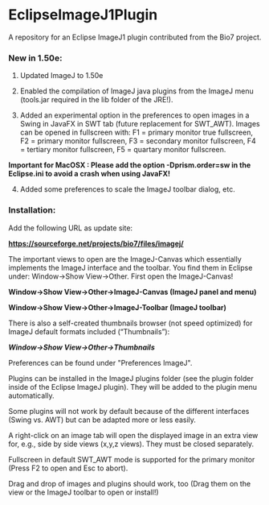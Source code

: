 # EclipseImageJ1Plugin
A repository for an Eclipse ImageJ1 plugin contributed from the Bio7 project.

### New in 1.50e:

1. Updated ImageJ to 1.50e

2. Enabled the compilation of ImageJ java plugins from the ImageJ menu (tools.jar required in the lib folder of the JRE!).

3. Added an experimental option in the preferences to open images in a Swing in JavaFX in SWT tab (future replacement for SWT_AWT). Images can  be opened in fullscreen with: F1 = primary monitor true fullscreen, F2 = primary monitor fullscreen, F3 = secondary monitor fullscreen, F4 = tertiary monitor fullscreen, F5 = quartary monitor fullscreen.

**Important for MacOSX : Please add the option -Dprism.order=sw in the Eclipse.ini to avoid a crash when using JavaFX!**

4. Added some preferences to scale the ImageJ toolbar dialog, etc.

### Installation:

Add the following URL as update site: 

**https://sourceforge.net/projects/bio7/files/imagej/**

The important views to open are the ImageJ-Canvas which essentially implements the ImageJ interface and the toolbar. You find them in Eclipse under: Window->Show View->Other. First open the ImageJ-Canvas!

**Window->Show View->Other->ImageJ-Canvas (ImageJ panel and menu)**

**Window->Show View->Other->ImageJ-Toolbar (ImageJ toolbar)**

There is also a self-created thumbnails browser (not speed optimized) for ImageJ default formats included (“Thumbnails”):

***Window->Show View->Other->Thumbnails***

Preferences can be found under "Preferences ImageJ".

Plugins can be installed in the ImageJ plugins folder (see the plugin folder inside of the Eclipse ImageJ plugin). They will be added to the plugin menu automatically.

Some plugins will not work by default because of the different interfaces (Swing vs. AWT) but can be adapted more or less easily.

A right-click on an image tab will open the displayed image in an extra view for, e.g., side by side views (x,y,z views). They must be closed separately. 

Fullscreen in default SWT_AWT mode is supported for the primary monitor (Press F2 to open and Esc to abort).

Drag and drop of images and plugins should work, too (Drag them on the view or the ImageJ toolbar to open or install!)
